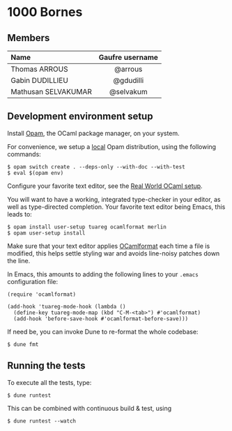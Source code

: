 # 1000 Bornes

## Members
| Name | Gaufre username |
| :--------------- |:---------------:|
| Thomas ARROUS | @arrous |
| Gabin DUDILLIEU | @gdudilli |
| Mathusan SELVAKUMAR | @selvakum |

## Development environment setup

Install [Opam](https://opam.ocaml.org/doc/Install.html), the OCaml
package manager, on your system.

For convenience, we setup a [local](https://opam.ocaml.org/blog/opam-local-switches/) Opam distribution, using the following commands:

```
$ opam switch create . --deps-only --with-doc --with-test
$ eval $(opam env)
```

Configure your favorite text editor, see the [Real World OCaml setup](http://dev.realworldocaml.org/install.html#editor-setup).

You will want to have a working, integrated type-checker in your
editor, as well as type-directed completion. Your favorite text editor
being Emacs, this leads to:

```
$ opam install user-setup tuareg ocamlformat merlin
$ opam user-setup install
```

Make sure that your text editor applies
[OCamlformat](https://ocaml.org/p/ocamlformat/0.22.4/doc/editor_setup.html#editor-setup)
each time a file is modified, this helps settle styling war and avoids
line-noisy patches down the line.


In Emacs, this amounts to adding the following lines to your `.emacs`
configuration file:

```elisp
(require 'ocamlformat)

(add-hook 'tuareg-mode-hook (lambda ()
  (define-key tuareg-mode-map (kbd "C-M-<tab>") #'ocamlformat)
  (add-hook 'before-save-hook #'ocamlformat-before-save)))
```

If need be, you can invoke Dune to re-format the whole codebase:

```
$ dune fmt
```

## Running the tests

To execute all the tests, type:

```
$ dune runtest
```

This can be combined with continuous build & test, using

```
$ dune runtest --watch
```
